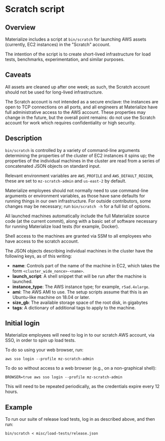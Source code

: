 # Scratch script

## Overview
Materialize includes a script at `bin/scratch` for launching AWS assets (currently, EC2 instances) in the "Scratch" account.

The intention of the script is to create short-lived infrastructure for load tests, benchmarks, experimentation, and similar purposes.

## Caveats
All assets are cleaned up after one week; as such, the Scratch account should not be used for long-lived infrastructure.

The Scratch account is not intended as a secure enclave: the instances are open to TCP connections on all ports, and all engineers at Materialize have full administrative access to the AWS account. These properties may change in the future, but the overall point remains: do not use the Scratch account for work which requires confidentiality or high security.

## Description

`bin/scratch` is controlled by a variety of command-line arguments determining the properties of the cluster of EC2 instances it spins up; the properties of the individual machines in the cluster are read from a series of concatenated JSON objects on standard input.

Relevant environment variables are `AWS_PROFILE` and `AWS_DEFAULT_REGION`, these are set to `mz-scratch-admin` and `us-east-2` by default.

Materialize employees should not normally need to use command-line arguments or environment variables, as those have sane defaults for running things in our own infrastructure. For outside contributors, some changes may be necessary; run `bin/scratch -h` for a full list of options.

All launched machines automatically include the full Materialize source code (at the current commit), along with a basic set of software necessary for running Materialize load tests (for example, Docker).

Shell access to the machines are granted via SSM to all employees who have access to the scratch account.

The JSON objects describing individual machines in the cluster have the following keys, as of this writing:

* **name**: Controls part of the name of the machine in EC2, which takes the form `<cluster_wide_nonce>-<name>`.
* **launch_script**: A shell snippet that will be run after the machine is launched.
* **instance_type**: The AWS instance type; for example, `r5ad.4xlarge`.
* **ami**: The AWS AMI to use. The setup scripts assume that this is an Ubuntu-like machine on 18.04 or later.
* **size_gb**: The available storage space of the root disk, in gigabytes
* **tags**: A dictionary of additional tags to apply to the machine.

## Initial login

Materialize employees will need to log in to our scratch AWS account, via SSO, in order to spin up load tests.

To do so using your web browser, run:

```
aws sso login --profile mz-scratch-admin
```

To do so without access to a web browser (e.g., on a non-graphical shell):

```
BROWSER=true aws sso login --profile mz-scratch-admin
```

This will need to be repeated periodically, as the credentials expire every 12 hours.

## Example

To run our suite of release load tests, log in as described above, and then run:

```
bin/scratch < misc/load-tests/release.json
```
